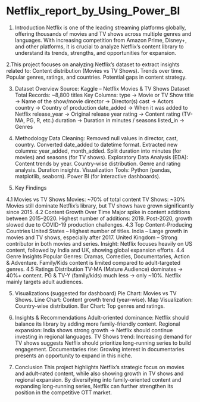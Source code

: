 # Netflix_report_by_Using_Power_BI
1. Introduction
Netflix is one of the leading streaming platforms globally, offering thousands of movies and TV shows across multiple genres and languages.
With increasing competition from Amazon Prime, Disney+, and other platforms, it is crucial to analyze Netflix’s content library to understand its trends, strengths, and opportunities for expansion.

2.This project focuses on analyzing Netflix’s dataset to extract insights related to:
Content distribution (Movies vs TV Shows).
Trends over time.
Popular genres, ratings, and countries.
Potential gaps in content strategy.

3. Dataset Overview
Source: Kaggle – Netflix Movies & TV Shows Dataset
Total Records: ~8,800 titles
Key Columns:
type → Movie or TV Show
title → Name of the show/movie
director → Director(s)
cast → Actors
country → Country of production
date_added → When it was added to Netflix
release_year → Original release year
rating → Content rating (TV-MA, PG, R, etc.)
duration → Duration in minutes / seasons
listed_in → Genres

4. Methodology
Data Cleaning:
Removed null values in director, cast, country.
Converted date_added to datetime format.
Extracted new columns: year_added, month_added.
Split duration into minutes (for movies) and seasons (for TV shows).
Exploratory Data Analysis (EDA):
Content trends by year.
Country-wise distribution.
Genre and rating analysis.
Duration insights.
Visualization Tools:
Python (pandas, matplotlib, seaborn).
Power BI (for interactive dashboards).
5. Key Findings

4.1 Movies vs TV Shows
Movies: ~70% of total content
TV Shows: ~30%
Movies still dominate Netflix’s library, but TV shows have grown significantly since 2015.
4.2 Content Growth Over Time
Major spike in content additions between 2015–2020.
Highest number of additions: 2019.
Post-2020, growth slowed due to COVID-19 production challenges.
4.3 Top Content-Producing Countries
United States – Highest number of titles.
India – Large growth in movies and TV shows, especially after 2017.
United Kingdom – Strong contributor in both movies and series.
Insight: Netflix focuses heavily on US content, followed by India and UK, showing global expansion efforts.
4.4 Genre Insights
Popular Genres: Dramas, Comedies, Documentaries, Action & Adventure.
Family/Kids content is limited compared to adult-targeted genres.
4.5 Ratings Distribution
TV-MA (Mature Audience) dominates → 40%+ content.
PG & TV-Y (family/kids) much less → only ~10%.
Netflix mainly targets adult audiences.

5. Visualizations (suggested for dashboard)
Pie Chart: Movies vs TV Shows.
Line Chart: Content growth trend (year-wise).
Map Visualization: Country-wise distribution.
Bar Chart: Top genres and ratings.

6. Insights & Recommendations
Adult-oriented dominance: Netflix should balance its library by adding more family-friendly content.
Regional expansion: India shows strong growth → Netflix should continue investing in regional languages.
TV Shows trend: Increasing demand for TV shows suggests Netflix should prioritize long-running series to build engagement.
Documentaries rise: Growing interest in documentaries presents an opportunity to expand in this niche.

7. Conclusion
This project highlights Netflix’s strategic focus on movies and adult-rated content, while also showing growth in TV shows and regional expansion. By diversifying into family-oriented content and expanding long-running series, Netflix can further strengthen its position in the competitive OTT market.
